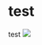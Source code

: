 # test
test
<img src="https://viewer.diagrams.net/?border=0&tags=%7B%7D&highlight=0000ff&edit=_blank&layers=1&nav=1&title=Accurx.drawio&open=R7Zxbc9soFIB%2FjR%2FdkdDNfnTsJt3Z7U4m3u02j1TCEltJaBGO7f76RRK60ijxJDXyDDOZsTgIMHwcOOdAPLPWyfGOwiz6TAIUz4ARHGfWZgaAaQMwK%2F6M4CQkS9eqJCHFgZC1gi3%2BgYTQENI9DlDee5EREjOc9YU%2BSVPks54MUkoO%2Fdd2JO63msEQSYKtD2NZ%2Bg8OWFRJF8Br5Z8QDqO6ZdNdVjkJrF8WPckjGJBDR2R9nFlrSgirnpLjGsXF6NXjUpW7fSa3%2BWIUpew1BVaG%2B2e0iz7NnVvvN2Cy3N3M5wLPE4z3osO3MaHoxGXrGBc1Azfm1d98o%2FwpLJ5qyY4UuUbOTmKs3P%2F2pM6Y5yXJFX%2FBNLJjVUzkNxU5Nw8IcmZgXTQ3A1ZRHaJPiM6cTd0M71DVUt066DUKDhFmaJtBv0gf%2BCzkL0UsiXnK5I8wz6ppscNHFDQVdIdNjCRvlqFjRySG8Q6RBDFaDInI9QTRek67In3oTBAhijpzo5ZBMSXDpuKWGn8Q4M6AaP0EIkpwGmqKIxRNo4%2FRUkzRlij%2BHTMKc7JPAw1yDKTZBzlfKCYJltKw0IJi0eGNwTtNKItISFIY%2F0FIJobmX8TYSWyAcM9If%2BDQEbOvRfEPniOSj52szVFUXSZOdSLl3fnaTTyWVTh1si1Wpupyz0Lhk5H6aKTrrtiiIQ0RG3nPFGsWCnrbr8yYohgy%2FNTfjd9%2FBTUkYsU324pkSlL%2BcfNuEM0OQUHjGhka02JoXpRhy%2B2xi%2B3aGHrTYgguy7Cnh2BcEX89DDAtFpbCNdG72kVxMS2ItsJF8WqNE3taDJ3pKuKbYbzfGIui9wSXjpBwDqyBs%2B44A6u%2Fmg2i1IBU8zXeAM9VCO%2BFHW26GjixRdRTxvBql9CJ2TILdVp4rQSdSRG0L%2Buhd9bOa1ZDazkpiOJrd0KcG5R%2FZ5zNZeKbVVCzCG8est3Eg5qD6LSjOjy9kNjd8xlTIjM%2BozyHYXXgICLGF%2BLIh%2F5DikTMevX7dtpQLc%2FuQTU9xVCXEtTm%2BO8ljnkG00txrNqaDkdnoJzKz47qUGwH5F%2FY%2F47YxRVy9WNPEf%2B83ac%2BwyS9LoUEqo%2BOTFMCeXdf7Y4p9mFRfnvKGUq0hp4FttFYZWCBBPZFBZSJ3HOTtpwEL7GXdE3r%2BnBKuMoXbfneRmsOa%2BV%2BPUnPUU1SvrtRLdi4hHSOeay5tlwXqs3jOgbS4fqAfEIDLvuC0UHzPHMTVoxTjj9wnLAo6MKkGJD0W5514PVw9t7Q2F%2FvHTX3s5Rx9yTuK98n%2B9I%2BGYDXCj1CtrnLXJMFqsnKUalVlhVneQnSdN%2B4XNvKfSY5PNXGHDXJ50nay8HVZtU31IEc1ugaxbUDmV8K57jnOjWc3mDZVW1HATmW0UQbNcqzUJpL1SzlIMRzrqtGO452%2BP8kqo0jIEclht6rRnqWttrK99GfBiRKD1azHGfpLgabqOqjHiBHI3q%2BiwZ6HlBXOVA5zNCcpmuW4ywHDounnKUcWNCm0KtxLtyBlavaFLLkSMIWh2l5lPow08GE0bDQYJ1d%2FjqXhSfb30OobuC3Pythffwf">
